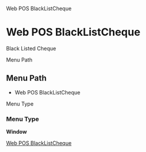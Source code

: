 
Web POS BlackListCheque
# Web POS BlackListCheque


Black Listed Cheque

Menu Path
## Menu Path



- Web POS BlackListCheque

Menu Type
### Menu Type

**Window**


[Web POS BlackListCheque](functional-guide/window/window-web-pos-blacklistcheque.md)